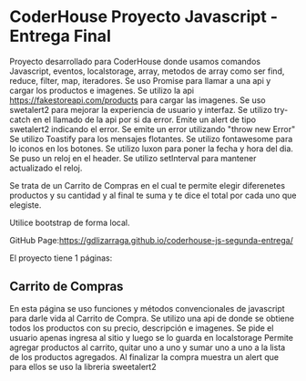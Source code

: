 # CoderHouse Proyecto Javascript - Entrega Final

Proyecto desarrollado para CoderHouse donde usamos comandos Javascript, eventos, localstorage, array, metodos de array como ser find, reduce, filter, map, iteradores.
Se uso Promise para llamar a una api y cargar los productos e imagenes.
Se utilizo la api https://fakestoreapi.com/products para cargar las imagenes.
Se uso swetalert2 para mejorar la experiencia de usuario y interfaz.
Se utilizo try-catch en el llamado de la api por si da error. Emite un alert de tipo swetalert2 indicando el error.
Se emite un error utilizando "throw new Error"
Se utilizo Toastify para los mensajes flotantes.
Se utilizo fontawesome para lo iconos en los botones.
Se utilizo luxon para poner la fecha y hora del dia. Se puso un reloj en el header.
Se utilizo setInterval para mantener actualizado el reloj.

Se trata de un Carrito de Compras en el cual te permite elegir diferenetes productos y su cantidad y al final te suma y te dice el total por cada uno que elegiste.

Utilice bootstrap de forma local.

GitHub Page:https://gdlizarraga.github.io/coderhouse-js-segunda-entrega/

El proyecto tiene 1 páginas:

## Carrito de Compras

En esta página se uso funciones y métodos convencionales de javascript para darle vida al Carrito de Compra.
Se utilizo una api de donde se obtiene todos los productos con su precio, descripción e imagenes.
Se pide el usuario apenas ingresa al sitio y luego se lo guarda en localstorage
Permite agregar productos al carrito, quitar uno a uno y sumar uno a uno a la lista de los productos agregados.
Al finalizar la compra muestra un alert que para ellos se uso la libreria sweetalert2
